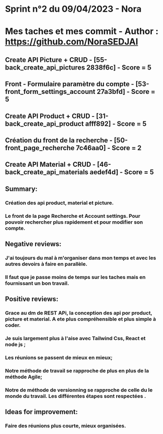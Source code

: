 # Sprint n°2 du 09/04/2023 - Nora

# Mes taches et mes commit - Author : https://github.com/NoraSEDJAI 

## Create API Picture + CRUD - [55-back_create_api_pictures 2838f6c] - Score = 5
## Front - Formulaire paramètre du compte - [53-front_form_settings_account 27a3bfd] - Score = 5
## Create API Product + CRUD - [31-back_create_api_product afff892] - Score = 5
## Création du front de la recherche - [50-front_page_recherche 7c46aa0] - Score = 2
## Create API Material + CRUD - [46-back_create_api_materials aedef4d] - Score = 5

## Summary:
### Création des api product, material et picture. 
### Le front de la page Recherche et Account settings. Pour pouvoir rechercher plus rapidement et pour modifier son compte.

## Negative reviews:
### J'ai toujours du mal à m'organiser dans mon temps et avec les autres devoirs à faire en parallèle.
### Il faut que je passe moins de temps sur les taches mais en fournissant un bon travail.

## Positive reviews:
### Grace au dm de REST APi, la conception des api por product, picture et material. A ete plus compréhensible et plus simple à coder.

### Je suis largement plus à l'aise avec Tailwind Css, React et node js ;
### Les réunions se passent de mieux en mieux;
### Notre méthode de travail se rapproche de plus en plus de la méthode Agile;
### Notre de méthode de versionning se rapproche de celle du le monde du travail. Les différentes étapes sont respectées .

## Ideas for improvement:
### Faire des réunions plus courte, mieux organisées.



